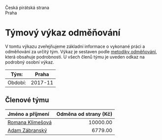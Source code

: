 Česká pirátská strana  
Praha

Týmový výkaz odměňování
===========================

V tomtu výkazu zveřejňujeme základní informace o vykonané práci a odměňování
za určitý tým. Výkaz je sestaven podle [metodiky odměňování][metodika],
která obsahuje podrobnosti. U všech členů týmu je uveden odkaz na podrobný osobní výkaz.

Tým:                     | Praha
-----------------------  | --------------------
Období:                  | 2017-11

Členové týmu
--------------

| Jméno a příjmení                      |   Odměna od strany (Kč) |
|:--------------------------------------|------------------------:|
| [Romana Klimešová](romana-klimesova/) |                10000.00 |
| [Adam Zábranský](adam-zabransky/)     |                 6779.00 |


[metodika]: https://redmine.pirati.cz/projects/po/wiki/Odmenovani
